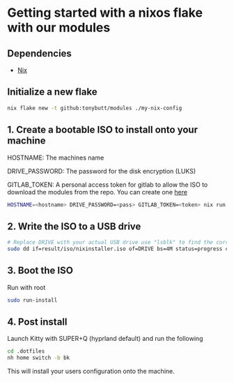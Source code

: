 # Getting started with a nixos flake with our modules

## Dependencies

- [Nix](https://nixos.org/download.html)

## Initialize a new flake

```bash
nix flake new -t github:tonybutt/modules ./my-nix-config
```

## 1. Create a bootable ISO to install onto your machine

HOSTNAME: The machines name

DRIVE_PASSWORD: The password for the disk encryption (LUKS)

GITLAB_TOKEN: A personal access token for gitlab to allow the ISO to download the modules from the repo. You can create one [here](https://code.il2.gamewarden.io/-/profile/personal_access_tokens)

```bash
HOSTNAME=<hostname> DRIVE_PASSWORD=<pass> GITLAB_TOKEN=<token> nix run --show-trace nixpkgs#nixos-generators -- --format iso --flake .#iso -o result
```

## 2. Write the ISO to a USB drive

```bash
# Replace DRIVE with your actual USB drive use "lsblk" to find the correct drive (e.g., /dev/sdc)
sudo dd if=result/iso/nixinstaller.iso of=DRIVE bs=4M status=progress conv=fdatasync
```

## 3. Boot the ISO

Run with root

```bash
sudo run-install
```

## 4. Post install

Launch Kitty with SUPER+Q (hyprland default) and run the following

```bash
cd .dotfiles
nh home switch -b bk
```

This will install your users configuration onto the machine.
